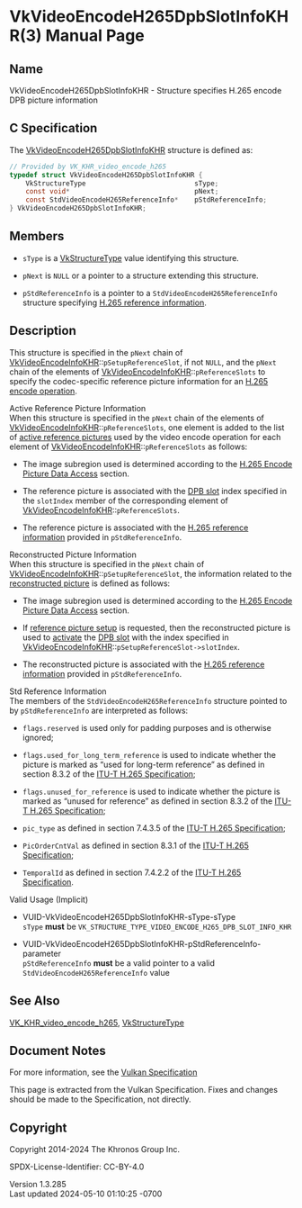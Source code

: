 # VkVideoEncodeH265DpbSlotInfoKHR(3) Manual Page

## Name

VkVideoEncodeH265DpbSlotInfoKHR - Structure specifies H.265 encode DPB
picture information



## <a href="#_c_specification" class="anchor"></a>C Specification

The
[VkVideoEncodeH265DpbSlotInfoKHR](https://registry.khronos.org/vulkan/specs/1.3-extensions/man/html/VkVideoEncodeH265DpbSlotInfoKHR.html)
structure is defined as:

``` c
// Provided by VK_KHR_video_encode_h265
typedef struct VkVideoEncodeH265DpbSlotInfoKHR {
    VkStructureType                           sType;
    const void*                               pNext;
    const StdVideoEncodeH265ReferenceInfo*    pStdReferenceInfo;
} VkVideoEncodeH265DpbSlotInfoKHR;
```

## <a href="#_members" class="anchor"></a>Members

- `sType` is a [VkStructureType](https://registry.khronos.org/vulkan/specs/1.3-extensions/man/html/VkStructureType.html) value identifying
  this structure.

- `pNext` is `NULL` or a pointer to a structure extending this
  structure.

- `pStdReferenceInfo` is a pointer to a
  `StdVideoEncodeH265ReferenceInfo` structure specifying <a
  href="https://registry.khronos.org/vulkan/specs/1.3-extensions/html/vkspec.html#encode-h265-reference-info"
  target="_blank" rel="noopener">H.265 reference information</a>.

## <a href="#_description" class="anchor"></a>Description

This structure is specified in the `pNext` chain of
[VkVideoEncodeInfoKHR](https://registry.khronos.org/vulkan/specs/1.3-extensions/man/html/VkVideoEncodeInfoKHR.html)::`pSetupReferenceSlot`,
if not `NULL`, and the `pNext` chain of the elements of
[VkVideoEncodeInfoKHR](https://registry.khronos.org/vulkan/specs/1.3-extensions/man/html/VkVideoEncodeInfoKHR.html)::`pReferenceSlots` to
specify the codec-specific reference picture information for an <a
href="https://registry.khronos.org/vulkan/specs/1.3-extensions/html/vkspec.html#encode-h265"
target="_blank" rel="noopener">H.265 encode operation</a>.

Active Reference Picture Information  
When this structure is specified in the `pNext` chain of the elements of
[VkVideoEncodeInfoKHR](https://registry.khronos.org/vulkan/specs/1.3-extensions/man/html/VkVideoEncodeInfoKHR.html)::`pReferenceSlots`,
one element is added to the list of <a
href="https://registry.khronos.org/vulkan/specs/1.3-extensions/html/vkspec.html#encode-active-reference-picture-info"
target="_blank" rel="noopener">active reference pictures</a> used by the
video encode operation for each element of
[VkVideoEncodeInfoKHR](https://registry.khronos.org/vulkan/specs/1.3-extensions/man/html/VkVideoEncodeInfoKHR.html)::`pReferenceSlots` as
follows:

- The image subregion used is determined according to the <a
  href="https://registry.khronos.org/vulkan/specs/1.3-extensions/html/vkspec.html#encode-h265-picture-data-access"
  target="_blank" rel="noopener">H.265 Encode Picture Data Access</a>
  section.

- The reference picture is associated with the <a
  href="https://registry.khronos.org/vulkan/specs/1.3-extensions/html/vkspec.html#dpb-slot"
  target="_blank" rel="noopener">DPB slot</a> index specified in the
  `slotIndex` member of the corresponding element of
  [VkVideoEncodeInfoKHR](https://registry.khronos.org/vulkan/specs/1.3-extensions/man/html/VkVideoEncodeInfoKHR.html)::`pReferenceSlots`.

- The reference picture is associated with the <a
  href="https://registry.khronos.org/vulkan/specs/1.3-extensions/html/vkspec.html#encode-h265-reference-info"
  target="_blank" rel="noopener">H.265 reference information</a>
  provided in `pStdReferenceInfo`.

<!-- -->

Reconstructed Picture Information  
When this structure is specified in the `pNext` chain of
[VkVideoEncodeInfoKHR](https://registry.khronos.org/vulkan/specs/1.3-extensions/man/html/VkVideoEncodeInfoKHR.html)::`pSetupReferenceSlot`,
the information related to the <a
href="https://registry.khronos.org/vulkan/specs/1.3-extensions/html/vkspec.html#encode-reconstructed-picture-info"
target="_blank" rel="noopener">reconstructed picture</a> is defined as
follows:

- The image subregion used is determined according to the <a
  href="https://registry.khronos.org/vulkan/specs/1.3-extensions/html/vkspec.html#encode-h265-picture-data-access"
  target="_blank" rel="noopener">H.265 Encode Picture Data Access</a>
  section.

- If <a
  href="https://registry.khronos.org/vulkan/specs/1.3-extensions/html/vkspec.html#encode-h265-ref-pic-setup"
  target="_blank" rel="noopener">reference picture setup</a> is
  requested, then the reconstructed picture is used to <a
  href="https://registry.khronos.org/vulkan/specs/1.3-extensions/html/vkspec.html#dpb-slot-states"
  target="_blank" rel="noopener">activate</a> the <a
  href="https://registry.khronos.org/vulkan/specs/1.3-extensions/html/vkspec.html#dpb-slot"
  target="_blank" rel="noopener">DPB slot</a> with the index specified
  in
  [VkVideoEncodeInfoKHR](https://registry.khronos.org/vulkan/specs/1.3-extensions/man/html/VkVideoEncodeInfoKHR.html)::`pSetupReferenceSlot->slotIndex`.

- The reconstructed picture is associated with the <a
  href="https://registry.khronos.org/vulkan/specs/1.3-extensions/html/vkspec.html#encode-h265-reference-info"
  target="_blank" rel="noopener">H.265 reference information</a>
  provided in `pStdReferenceInfo`.

<!-- -->

Std Reference Information  
The members of the `StdVideoEncodeH265ReferenceInfo` structure pointed
to by `pStdReferenceInfo` are interpreted as follows:

- `flags.reserved` is used only for padding purposes and is otherwise
  ignored;

- `flags.used_for_long_term_reference` is used to indicate whether the
  picture is marked as “used for long-term reference” as defined in
  section 8.3.2 of the <a
  href="https://registry.khronos.org/vulkan/specs/1.3-extensions/html/vkspec.html#itu-t-h265"
  target="_blank" rel="noopener">ITU-T H.265 Specification</a>;

- `flags.unused_for_reference` is used to indicate whether the picture
  is marked as “unused for reference” as defined in section 8.3.2 of the
  <a
  href="https://registry.khronos.org/vulkan/specs/1.3-extensions/html/vkspec.html#itu-t-h265"
  target="_blank" rel="noopener">ITU-T H.265 Specification</a>;

- `pic_type` as defined in section 7.4.3.5 of the <a
  href="https://registry.khronos.org/vulkan/specs/1.3-extensions/html/vkspec.html#itu-t-h265"
  target="_blank" rel="noopener">ITU-T H.265 Specification</a>;

- `PicOrderCntVal` as defined in section 8.3.1 of the <a
  href="https://registry.khronos.org/vulkan/specs/1.3-extensions/html/vkspec.html#itu-t-h265"
  target="_blank" rel="noopener">ITU-T H.265 Specification</a>;

- `TemporalId` as defined in section 7.4.2.2 of the <a
  href="https://registry.khronos.org/vulkan/specs/1.3-extensions/html/vkspec.html#itu-t-h265"
  target="_blank" rel="noopener">ITU-T H.265 Specification</a>.

Valid Usage (Implicit)

- <a href="#VUID-VkVideoEncodeH265DpbSlotInfoKHR-sType-sType"
  id="VUID-VkVideoEncodeH265DpbSlotInfoKHR-sType-sType"></a>
  VUID-VkVideoEncodeH265DpbSlotInfoKHR-sType-sType  
  `sType` **must** be
  `VK_STRUCTURE_TYPE_VIDEO_ENCODE_H265_DPB_SLOT_INFO_KHR`

- <a
  href="#VUID-VkVideoEncodeH265DpbSlotInfoKHR-pStdReferenceInfo-parameter"
  id="VUID-VkVideoEncodeH265DpbSlotInfoKHR-pStdReferenceInfo-parameter"></a>
  VUID-VkVideoEncodeH265DpbSlotInfoKHR-pStdReferenceInfo-parameter  
  `pStdReferenceInfo` **must** be a valid pointer to a valid
  `StdVideoEncodeH265ReferenceInfo` value

## <a href="#_see_also" class="anchor"></a>See Also

[VK_KHR_video_encode_h265](https://registry.khronos.org/vulkan/specs/1.3-extensions/man/html/VK_KHR_video_encode_h265.html),
[VkStructureType](https://registry.khronos.org/vulkan/specs/1.3-extensions/man/html/VkStructureType.html)

## <a href="#_document_notes" class="anchor"></a>Document Notes

For more information, see the <a
href="https://registry.khronos.org/vulkan/specs/1.3-extensions/html/vkspec.html#VkVideoEncodeH265DpbSlotInfoKHR"
target="_blank" rel="noopener">Vulkan Specification</a>

This page is extracted from the Vulkan Specification. Fixes and changes
should be made to the Specification, not directly.

## <a href="#_copyright" class="anchor"></a>Copyright

Copyright 2014-2024 The Khronos Group Inc.

SPDX-License-Identifier: CC-BY-4.0

Version 1.3.285  
Last updated 2024-05-10 01:10:25 -0700
